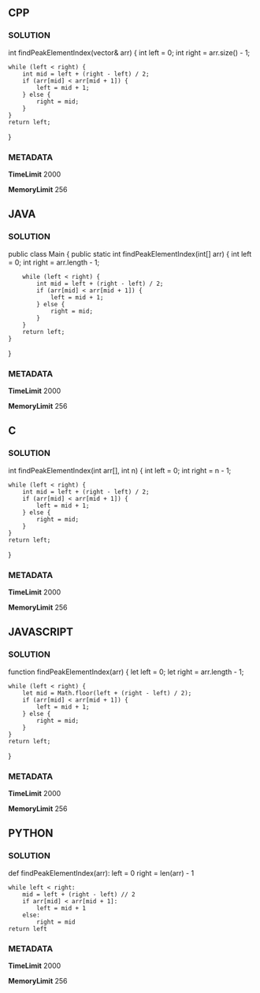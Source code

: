 ## CPP

### SOLUTION

int findPeakElementIndex(vector<int>& arr) {
    int left = 0;
    int right = arr.size() - 1;

    while (left < right) {
        int mid = left + (right - left) / 2;
        if (arr[mid] < arr[mid + 1]) {
            left = mid + 1;
        } else {
            right = mid;
        }
    }
    return left;
}

### METADATA

**TimeLimit**
2000

**MemoryLimit**
256

## JAVA

### SOLUTION

public class Main {
    public static int findPeakElementIndex(int[] arr) {
        int left = 0;
        int right = arr.length - 1;

        while (left < right) {
            int mid = left + (right - left) / 2;
            if (arr[mid] < arr[mid + 1]) {
                left = mid + 1;
            } else {
                right = mid;
            }
        }
        return left;
    }
}


### METADATA

**TimeLimit**
2000

**MemoryLimit**
256

## C

### SOLUTION

int findPeakElementIndex(int arr[], int n) {
    int left = 0;
    int right = n - 1;

    while (left < right) {
        int mid = left + (right - left) / 2;
        if (arr[mid] < arr[mid + 1]) {
            left = mid + 1;
        } else {
            right = mid;
        }
    }
    return left;
}


### METADATA

**TimeLimit**
2000

**MemoryLimit**
256

## JAVASCRIPT

### SOLUTION

function findPeakElementIndex(arr) {
    let left = 0;
    let right = arr.length - 1;

    while (left < right) {
        let mid = Math.floor(left + (right - left) / 2);
        if (arr[mid] < arr[mid + 1]) {
            left = mid + 1;
        } else {
            right = mid;
        }
    }
    return left;
}


### METADATA

**TimeLimit**
2000

**MemoryLimit**
256

## PYTHON

### SOLUTION

def findPeakElementIndex(arr):
    left = 0
    right = len(arr) - 1

    while left < right:
        mid = left + (right - left) // 2
        if arr[mid] < arr[mid + 1]:
            left = mid + 1
        else:
            right = mid
    return left


### METADATA

**TimeLimit**
2000

**MemoryLimit**
256
